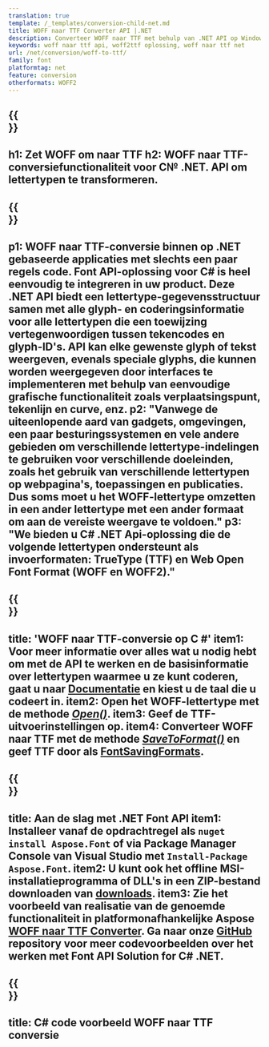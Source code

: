 ```yaml
---
translation: true
template: /_templates/conversion-child-net.md
title: WOFF naar TTF Converter API |.NET
description: Converteer WOFF naar TTF met behulp van .NET API op Windows. Integreer deze native WOFF naar TTF-lettertypeconversiefunctionaliteit in uw eigen oplossing.
keywords: woff naar ttf api, woff2ttf oplossing, woff naar ttf net
url: /net/conversion/woff-to-ttf/
family: font
platformtag: net
feature: conversion
otherformats: WOFF2
---
```


{{<section banner>}}
---
h1: Zet WOFF om naar TTF
h2: WOFF naar TTF-conversiefunctionaliteit voor C№ .NET. API om lettertypen te transformeren.
---

{{<section overview>}}
---
p1: WOFF naar TTF-conversie binnen op .NET gebaseerde applicaties met slechts een paar regels code. Font API-oplossing voor С# is heel eenvoudig te integreren in uw product. Deze .NET API biedt een lettertype-gegevensstructuur samen met alle glyph- en coderingsinformatie voor alle lettertypen die een toewijzing vertegenwoordigen tussen tekencodes en glyph-ID's. API kan elke gewenste glyph of tekst weergeven, evenals speciale glyphs, die kunnen worden weergegeven door interfaces te implementeren met behulp van eenvoudige grafische functionaliteit zoals verplaatsingspunt, tekenlijn en curve, enz.
p2: "Vanwege de uiteenlopende aard van gadgets, omgevingen, een paar besturingssystemen en vele andere gebieden om verschillende lettertype-indelingen te gebruiken voor verschillende doeleinden, zoals het gebruik van verschillende lettertypen op webpagina's, toepassingen en publicaties. Dus soms moet u het WOFF-lettertype omzetten in een ander lettertype met een ander formaat om aan de vereiste weergave te voldoen."
p3: "We bieden u С# .NET Api-oplossing die de volgende lettertypen ondersteunt als invoerformaten: TrueType (TTF) en Web Open Font Format (WOFF en WOFF2)."
---

{{<section feature1>}}
---
title: 'WOFF naar TTF-conversie op C #'
item1: Voor meer informatie over alles wat u nodig hebt om met de API te werken en de basisinformatie over lettertypen waarmee u ze kunt coderen, gaat u naar [Documentatie](https://docs.aspose.com/font/) en kiest u de taal die u codeert in.
item2: Open het WOFF-lettertype met de methode [*Open()*](https://reference.aspose.com/font/net/aspose.font/font/open/).
item3: Geef de TTF-uitvoerinstellingen op.
item4: Converteer WOFF naar TTF met de methode [*SaveToFormat()*](https://reference.aspose.com/font/net/aspose.font/font/savetoformat/) en geef TTF door als [FontSavingFormats](https://reference.aspose.com/font/net/aspose.font/fontsavingformats/).
---

{{<section feature2>}}
---
title: Aan de slag met .NET Font API
item1: Installeer vanaf de opdrachtregel als ```nuget install Aspose.Font``` of via Package Manager Console van Visual Studio met ```Install-Package Aspose.Font```.
item2: U kunt ook het offline MSI-installatieprogramma of DLL's in een ZIP-bestand downloaden van [downloads](https://releases.aspose.com/font/net/).
item3: Zie het voorbeeld van realisatie van de genoemde functionaliteit in platformonafhankelijke Aspose [WOFF naar TTF Converter](https://products.aspose.app/font/conversion/woff-to-ttf). Ga naar onze [GitHub](https://github.com/aspose-font/Aspose.Font-Documentation/tree/master/net-examples) repository voor meer codevoorbeelden over het werken met Font API Solution for C# .NET.
---

{{<section codeexample>}}
---
title: C# code voorbeeld WOFF naar TTF conversie
---